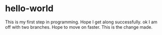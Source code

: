 # hello-world
This is my first step in programming. Hope I get along successfully.
ok I am off with two branches.
Hope to move on faster.
This is the change made.
